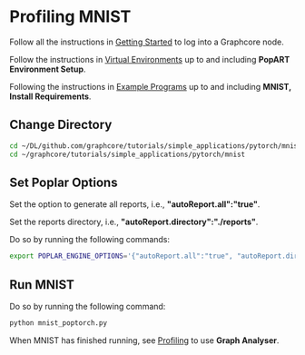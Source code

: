 # Profiling MNIST

Follow all the instructions in [Getting Started](/docs/graphcore/Getting-Started) to log into a Graphcore node.

Follow the instructions in [Virtual Environments](/docs/graphcore/Virtual-Environments) up to and including **PopART Environment Setup**.

Following the instructions in [Example Programs](/docs/graphcore/Example-Programs) up to and including
**MNIST, Install Requirements**.

## Change Directory

```bash
cd ~/DL/github.com/graphcore/tutorials/simple_applications/pytorch/mnist
cd ~/graphcore/tutorials/simple_applications/pytorch/mnist
```

## Set Poplar Options

Set the option to generate all reports, i.e., **"autoReport.all":"true"**.

Set the reports directory, i.e., **"autoReport.directory":"./reports"**.

Do so by running the following commands:

```bash
export POPLAR_ENGINE_OPTIONS='{"autoReport.all":"true", "autoReport.directory":"./reports"}'
```

## Run MNIST

Do so by running the following command:

```bash
python mnist_poptorch.py
```

When MNIST has finished running, see [Profiling](/docs/graphcore/Profiling) to use **Graph Analyser**.
